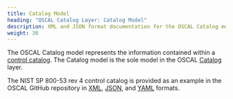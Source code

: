 ```yaml
---
title: Catalog Model
heading: "OSCAL Catalog Layer: Catalog Model"
description: XML and JSON format documentation for the OSCAL Catalog model, which is the sole model in the OSCAL [Catalog](/learnmore/architecture/) layer. These formats model a [control catalog](/learnmore/architecture/catalog/).
weight: 30
---
```


The OSCAL Catalog model represents the information contained within a [control catalog](/learnmore/architecture/catalog/). The Catalog model is the sole model in the OSCAL [Catalog](/learnmore/architecture/) layer.

The NIST SP 800-53 rev 4 control catalog is provided as an example in the OSCAL GitHub repository in [XML](https://github.com/usnistgov/OSCAL/blob/master/content/nist.gov/SP800-53/rev4/xml/NIST_SP-800-53_rev4_catalog.xml), [JSON](https://github.com/usnistgov/OSCAL/blob/master/content/nist.gov/SP800-53/rev4/json/NIST_SP-800-53_rev4_catalog.json), and [YAML](https://github.com/usnistgov/OSCAL/blob/master/content/nist.gov/SP800-53/rev4/yaml/NIST_SP-800-53_rev4_catalog.yaml) formats.
